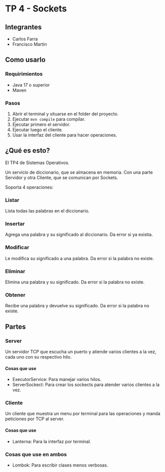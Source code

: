 # TP 4 - Sockets

## Integrantes

- Carlos Farra
- Francisco Martin

## Como usarlo

### Requirimientos

- Java 17 o superior
- Maven

### Pasos

1. Abrir el terminal y situarse en el folder del proyecto.
2. Ejecutar `mvn compile` para compilar.
3. Ejecutar primero el servidor.
4. Ejecutar luego el cliente.
5. Usar la interfaz del cliente para hacer operaciones.

## ¿Qué es esto?

El TP4 de Sistemas Operativos.

Un servicio de diccionario, que se almacena en memoria. Con una parte
Servidor y otra Cliente, que se comunican por Sockets.

Soporta 4 operaciones:

### Listar

Lista todas las palabras en el diccionario.

### Insertar

Agrega una palabra y su significado al diccionario. Da error si ya existia.

### Modificar

Le modifica su significado a una palabra. Da error si la palabra no existe.

### Eliminar

Elimina una palabra y su significado. Da error si la palabra no existe.

### Obtener

Recibe una palabra y devuelve su significado. Da error si la palabra no existe.

## Partes

### Server

Un servidor TCP que escucha un puerto y
atiende varios clientes a la vez, cada
uno con su respectivo hilo.

#### Cosas que use

- ExecutorService: Para manejar varios hilos.
- ServerSockect: Para crear los sockects para atender varios clientes a la vez.

### Cliente

Un cliente que muestra un menu por terminal
para las operaciones y manda peticiones por
TCP al server.

#### Cosas que use

- Lanterna: Para la interfaz por terminal.

### Cosas que use en ambos

- Lombok: Para escribir clases menos verbosas.